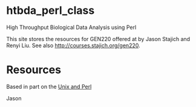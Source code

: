 htbda_perl_class
================

High Throughput Biological Data Analysis using Perl

This site stores the resources for GEN220 offered at by Jason Stajich and Renyi Liu. See also http://courses.stajich.org/gen220.

Resources
=========
Based in part on the [Unix and Perl](http://unixandperl.com "Unix and Perl")

Jason
